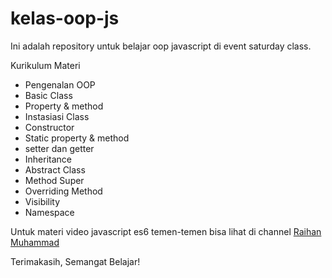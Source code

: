 # kelas-oop-js

Ini adalah repository untuk belajar oop javascript di event saturday class.

Kurikulum Materi

- Pengenalan OOP
- Basic Class
- Property & method
- Instasiasi Class
- Constructor
- Static property & method
- setter dan getter
- Inheritance
- Abstract Class
- Method Super
- Overriding Method
- Visibility
- Namespace

Untuk materi video javascript es6 temen-temen bisa lihat di channel [Raihan Muhammad](https://www.youtube.com/channel/UCduAaW5H1-qNTG3w6bdymvg?view_as=subscriber)

Terimakasih, Semangat Belajar!
